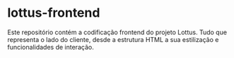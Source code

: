 # lottus-frontend
Este repositório contém a codificação frontend do projeto Lottus. Tudo que representa o lado do cliente, desde a estrutura HTML a sua estilização e funcionalidades de interação. 
